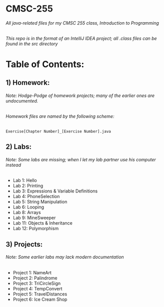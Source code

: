 # CMSC-255
###### All java-related files for my CMSC 255 class, Introduction to Programming
###### This repo is in the format of an IntelliJ IDEA project; all .class files can be found in the src directory

# Table of Contents:

## 1) Homework:
###### Note: Hodge-Podge of homework projects; many of the earlier ones are undocumented.
###### Homework files are named by the following scheme:
<code>Exercise[Chapter Number]_[Exercise Number].java</code>

## 2) Labs:
###### Note: Some labs are missing; when I let my lab partner use his computer instead
- Lab 1: Hello
- Lab 2: Printing
- Lab 3: Expressions & Variable Definitions
- Lab 4: PhoneSelection
- Lab 5: String Manipulation
- Lab 6: Looping
- Lab 8: Arrays
- Lab 9: MineSweeper
- Lab 11: Objects & Inheritance
- Lab 12: Polymorphism

## 3) Projects:
###### Note: Some earlier labs may lack modern documentation
- Project 1: NameArt
- Project 2: Palindrome
- Project 3: TriCircleSign
- Project 4: TempConvert
- Project 5: TravelDistances
- Project 6: Ice Cream Shop
